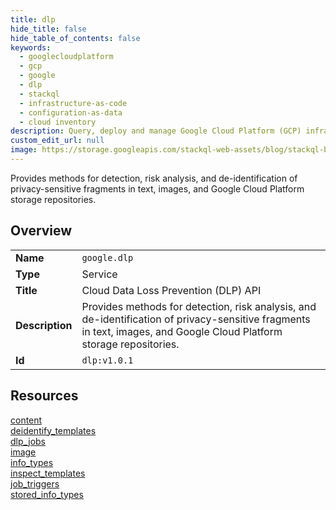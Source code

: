 ```yaml
---
title: dlp
hide_title: false
hide_table_of_contents: false
keywords:
  - googlecloudplatform
  - gcp
  - google
  - dlp
  - stackql
  - infrastructure-as-code
  - configuration-as-data
  - cloud inventory
description: Query, deploy and manage Google Cloud Platform (GCP) infrastructure and resources using SQL
custom_edit_url: null
image: https://storage.googleapis.com/stackql-web-assets/blog/stackql-blog-post-featured-image.png
---
```

Provides methods for detection, risk analysis, and de-identification of privacy-sensitive fragments in text, images, and Google Cloud Platform storage repositories.  
    

## Overview
<table><tbody>
<tr><td><b>Name</b></td><td><code>google.dlp</code></td></tr>
<tr><td><b>Type</b></td><td>Service</td></tr>
<tr><td><b>Title</b></td><td>Cloud Data Loss Prevention (DLP) API</td></tr>
<tr><td><b>Description</b></td><td>Provides methods for detection, risk analysis, and de-identification of privacy-sensitive fragments in text, images, and Google Cloud Platform storage repositories.</td></tr>
<tr><td><b>Id</b></td><td><code>dlp:v1.0.1</code></td></tr>
</tbody></table>

## Resources
<div class="row">
<div class="providerDocColumn">
<a href="/providers/google/dlp/content/">content</a><br />
<a href="/providers/google/dlp/deidentify_templates/">deidentify_templates</a><br />
<a href="/providers/google/dlp/dlp_jobs/">dlp_jobs</a><br />
<a href="/providers/google/dlp/image/">image</a><br />
</div>
<div class="providerDocColumn">
<a href="/providers/google/dlp/info_types/">info_types</a><br />
<a href="/providers/google/dlp/inspect_templates/">inspect_templates</a><br />
<a href="/providers/google/dlp/job_triggers/">job_triggers</a><br />
<a href="/providers/google/dlp/stored_info_types/">stored_info_types</a><br />
</div>
</div>
